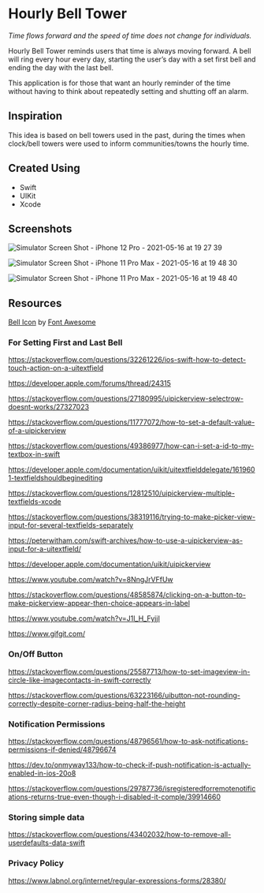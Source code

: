 # Hourly Bell Tower

*Time flows forward and the speed of time does not change for individuals.*

Hourly Bell Tower reminds users that time is always moving forward. A bell will ring every hour every day, starting the user’s day with a set first bell and ending the day with the last bell.

This application is for those that want an hourly reminder of the time without having to think about repeatedly setting and shutting off an alarm.

## Inspiration

This idea is based on bell towers used in the past, during the times when clock/bell towers were used to inform communities/towns the hourly time. 

## Created Using

- Swift
- UIKit
- Xcode

## Screenshots 

![Simulator Screen Shot - iPhone 12 Pro - 2021-05-16 at 19 27 39](https://user-images.githubusercontent.com/62810761/122842343-3556b100-d2cb-11eb-87f9-ec3769d3e601.png)

![Simulator Screen Shot - iPhone 11 Pro Max - 2021-05-16 at 19 48 30](https://user-images.githubusercontent.com/62810761/122842362-3be52880-d2cb-11eb-8038-171e66af1caf.png)

![Simulator Screen Shot - iPhone 11 Pro Max - 2021-05-16 at 19 48 40](https://user-images.githubusercontent.com/62810761/122842368-3f78af80-d2cb-11eb-9fc6-500c9fb50c86.png)


## Resources 

<a href="https://iconscout.com/icons/bell" target="_blank">Bell Icon</a> by <a href="https://iconscout.com/contributors/font-awesome" target="_blank">Font Awesome</a>


### For Setting First and Last Bell

https://stackoverflow.com/questions/32261226/ios-swift-how-to-detect-touch-action-on-a-uitextfield

https://developer.apple.com/forums/thread/24315

https://stackoverflow.com/questions/27180995/uipickerview-selectrow-doesnt-works/27327023

https://stackoverflow.com/questions/11777072/how-to-set-a-default-value-of-a-uipickerview

https://stackoverflow.com/questions/49386977/how-can-i-set-a-id-to-my-textbox-in-swift

https://developer.apple.com/documentation/uikit/uitextfielddelegate/1619601-textfieldshouldbeginediting

https://stackoverflow.com/questions/12812510/uipickerview-multiple-textfields-xcode

https://stackoverflow.com/questions/38319116/trying-to-make-picker-view-input-for-several-textfields-separately

https://peterwitham.com/swift-archives/how-to-use-a-uipickerview-as-input-for-a-uitextfield/

https://developer.apple.com/documentation/uikit/uipickerview

https://www.youtube.com/watch?v=8NngJrVFfUw

https://stackoverflow.com/questions/48585874/clicking-on-a-button-to-make-pickerview-appear-then-choice-appears-in-label

https://www.youtube.com/watch?v=J1l_H_FyjjI

https://www.gifgit.com/

### On/Off Button

https://stackoverflow.com/questions/25587713/how-to-set-imageview-in-circle-like-imagecontacts-in-swift-correctly

https://stackoverflow.com/questions/63223166/uibutton-not-rounding-correctly-despite-corner-radius-being-half-the-height

### Notification Permissions

https://stackoverflow.com/questions/48796561/how-to-ask-notifications-permissions-if-denied/48796674

https://dev.to/onmyway133/how-to-check-if-push-notification-is-actually-enabled-in-ios-20o8

https://stackoverflow.com/questions/29787736/isregisteredforremotenotifications-returns-true-even-though-i-disabled-it-comple/39914660

### Storing simple data

https://stackoverflow.com/questions/43402032/how-to-remove-all-userdefaults-data-swift

### Privacy Policy 

https://www.labnol.org/internet/regular-expressions-forms/28380/




